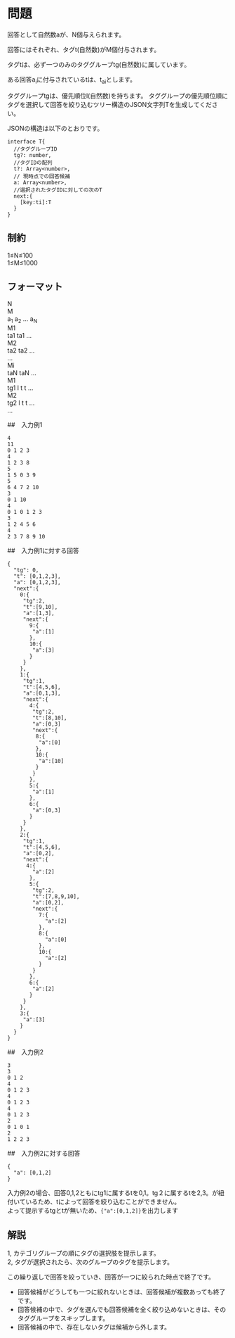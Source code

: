 # 問題

回答として自然数aが、N個与えられます。

回答にはそれぞれ、タグt(自然数)がM個付与されます。

タグtは、必ず一つのみのタググループtg(自然数)に属しています。

ある回答a<sub>i</sub>に付与されているtは、t<sub>ai</sub>とします。

タググループtgは、優先順位l(自然数)を持ちます。
タググループの優先順位順にタグを選択して回答を絞り込むツリー構造のJSON文字列Tを生成してください。

JSONの構造は以下のとおりです。
```
interface T{
  //タググループID
  tg?: number,
  //タグIDの配列
  t?: Array<number>,
  // 現時点での回答候補
  a: Array<number>,
  //選択されたタグIDに対しての次のT
  next:{
    [key:ti]:T
  }
}
```
## 制約


1≤N≤100   
1≤M≤1000  

## フォーマット


N  
M  
a<sub>1</sub> a<sub>2</sub> ... a<sub>N</sub>   
M1  
ta1 ta1  ...  
M2  
ta2 ta2  ...  
...  
Mi  
taN taN  ...     
M1  
tg1 l t t  ...  
M2  
tg2 l t t  ...  
...   

##　入力例1
```
4  
11  
0 1 2 3
4
1 2 3 8
5
1 5 0 3 9
5
6 4 7 2 10
3
0 1 10
4
0 1 0 1 2 3
3
1 2 4 5 6
4
2 3 7 8 9 10
```

##　入力例1に対する回答
```
{
  "tg": 0,
  "t": [0,1,2,3],
  "a": [0,1,2,3],
  "next":{
    0:{
     "tg":2,
     "t":[9,10],
     "a":[1,3],
     "next":{
       9:{
        "a":[1]
       },
       10:{
        "a":[3]
       }
     }
    },
    1:{
     "tg":1,
     "t":[4,5,6],
     "a":[0,1,3],
     "next":{
       4:{
        "tg":2,
        "t":[8,10],
        "a":[0,3]
        "next":{
         8:{
          "a":[0]
         },
         10:{
          "a":[10]
         }
        }
       },
       5:{
        "a":[1]
       },
       6:{
        "a":[0,3]
       }
     }
    },
    2:{
     "tg":1,
     "t":[4,5,6],
     "a":[0,2],
     "next":{
      4:{
        "a":[2]
       },
       5:{
        "tg":2,
        "t":[7,8,9,10],
        "a":[0,2],
        "next":{
          7:{
            "a":[2]
          },
          8:{
            "a":[0]
          },
          10:{
            "a":[2]
          }
        }
       },
       6:{
        "a":[2]
       }
     }
    },
    3:{
     "a":[3]
    }
  }
}
```

##　入力例2
```
3
3  
0 1 2 
4  
0 1 2 3
4  
0 1 2 3
4 
0 1 2 3
2  
0 1 0 1
2  
1 2 2 3
```

##　入力例2に対する回答
```
{
  "a": [0,1,2]
}

```

入力例2の場合、回答0,1,2ともにtg1に属するtを0,1。tg２に属するtを2,3。が紐付いているため、tによって回答を絞り込むことができません。  
よって提示するtgとtが無いため、`{"a":[0,1,2]}`を出力します


## 解説

1, カテゴリグループの順にタグの選択肢を提示します。   
2, タグが選択されたら、次のグループのタグを提示します。   

この繰り返しで回答を絞っていき、回答が一つに絞られた時点で終了です。

- 回答候補がどうしても一つに絞れないときは、回答候補が複数あっても終了です。
- 回答候補の中で、タグを選んでも回答候補を全く絞り込めないときは、そのタググループをスキップします。
- 回答候補の中で、存在しないタグは候補から外します。

